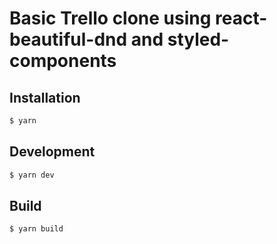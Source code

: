 # Basic Trello clone using react-beautiful-dnd and styled-components

## Installation

```sh
$ yarn
```

## Development

```sh
$ yarn dev
```

## Build

```sh
$ yarn build
```